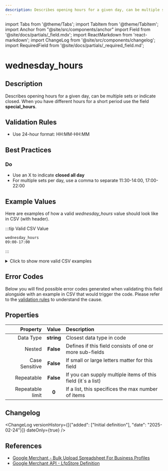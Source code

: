 ```yaml
---
description: Describes opening hours for a given day, can be multiple sets or indicate closed. When you have different hours for a short period use the field **special_hours**.
---
```


import Tabs from '@theme/Tabs';
import TabItem from '@theme/TabItem';
import Anchor from "@site/src/components/anchor"
import Field from '@site/docs/partials/_field.mdx';
import ReactMarkdown from 'react-markdown';
import ChangeLog from '@site/src/components/changelog';
import RequiredField from '@site/docs/partials/_required_field.md';

# wednesday_hours

<RequiredField/>

## Description

Describes opening hours for a given day, can be multiple sets or indicate closed. When you have different hours for a short period use the field **special_hours**.






## Validation Rules

- Use 24-hour format: HH:MM-HH:MM


## Best Practices


### Do

- Use an X to indicate **closed all day**
- For multiple sets per day, use a comma to separate 11:30-14:00, 17:00-22:00





## Example Values

Here are examples of how a valid *wednesday_hours* value  should look like in CSV (with header).

:::tip Valid CSV Value

```csv
wednesday_hours
09:00-17:00
```

:::

<details>
  <summary>Click to show more valid CSV examples</summary>
  <div>

```csv
wednesday_hours
09:00-17:00
```

```csv
wednesday_hours
"11:30-14:00, 17:00-22:00"
```

```csv
wednesday_hours
18:00-02:00
```

```csv
wednesday_hours
X
```

```csv
wednesday_hours
""
```

```csv
wednesday_hours
00:00-24:00
```


  </div>
</details>

## Error Codes

Below you will find possible error codes generated when validating this field alongside with an example in CSV that would trigger the code. Please refer to the [validation rules](#validation-rules) to understand the cause.



## Properties

|     **Property** |         **Value**          | **Description**                                              |
|-----------------:|:--------------------------:|:-------------------------------------------------------------|
|        Data Type |    **string**     | Closest data type in code                                    |
|           Nested |      **False**      | Defines if this field consists of one or more sub-fields     |
|   Case Sensitive |  **False**  | If small or large letters matter for this field              |
|       Repeatable |    **False**    | If you can supply multiple items of this field (it´s a list) |
| Repeatable limit | **0** | If a list, this specifices the max number of items           |

## Changelog
<ChangeLog versionHistory={[{"added": ["Initial definition"], "date": "2025-02-24"}]} dateOnly={true} />

## References
- [Google Merchant - Bulk Upload Spreadsheet For Business Profiles](https://support.google.com/business/answer/3370250?hl=en&sjid=9926158084056215740-EU)
- [Google Merchant API - LfpStore Definition](https://developers.google.com/merchant/api/reference/rest/lfp_v1beta/accounts.lfpStores#LfpStore)
